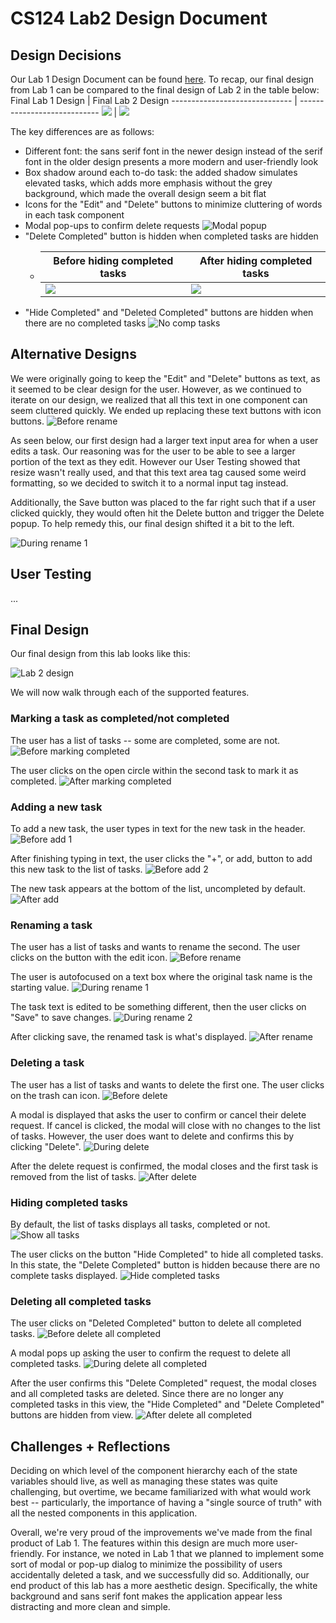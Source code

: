# CS124 Lab2 Design Document

## Design Decisions
Our Lab 1 Design Document can be found [here](https://github.com/McGarvs/cs124/tree/lab1#readme).
To recap, our final design from Lab 1 can be compared to the final design of Lab 2 in the table below:
Final Lab 1 Design                   | Final Lab 2 Design
------------------------------ | ---------------------------- 
![](./screenshots/lab1finaldesign.png) | ![](./screenshots/lab2finaldesign.png)

The key differences are as follows:
* Different font: the sans serif font in the newer design instead of the serif font
  in the older design presents a more modern and user-friendly look
* Box shadow around each to-do task: the added shadow simulates elevated tasks, which
  adds more emphasis without the grey background, which made the overall design seem a
  bit flat
* Icons for the "Edit" and "Delete" buttons to minimize cluttering of words in each task
  component
* Modal pop-ups to confirm delete requests
  ![Modal popup](./screenshots/modal-popup.png)
* "Delete Completed" button is hidden when completed tasks are hidden
    * Before hiding completed tasks  | After hiding completed tasks
      ------------------------------ | ---------------------------- 
      ![](./screenshots/before-deletecompleted-hidden.png) | ![](./screenshots/after-deletecompleted-hidden.png) 
* "Hide Completed" and "Deleted Completed" buttons are hidden when there are no completed tasks
  ![No comp tasks](./screenshots/no-completed-tasks.png)

## Alternative Designs
We were originally going to keep the "Edit" and "Delete" buttons as text, as it seemed to
be clear design for the user. However, as we continued to iterate on our design, we
realized that all this text in one component can seem cluttered quickly. We ended up
replacing these text buttons with icon buttons.
![Before rename](./screenshots/before-rename.png)

As seen below, our first design had a larger text input area for when a user edits a task. Our reasoning
was for the user to be able to see a larger portion of the text as they edit. However our User Testing showed
that resize wasn't really used, and that this text area tag caused some weird formatting, so we decided to switch it to a 
normal input tag instead.

Additionally, the Save button was placed to the far right such that if a user clicked quickly, they would often hit the 
Delete button and trigger the Delete popup. To help remedy this, our final design shifted it a bit to the left.

![During rename 1](./screenshots/during-rename-part1.png)

## User Testing
...

## Final Design
Our final design from this lab looks like this:

![Lab 2 design](./screenshots/lab2finaldesign.png)

We will now walk through each of the supported features.

### Marking a task as completed/not completed
The user has a list of tasks -- some are completed, some are not.
![Before marking completed](./screenshots/fin-before-complete.png)

The user clicks on the open circle within the second task to mark it as completed.
![After marking completed](./screenshots/fin-after-complete.png)

### Adding a new task
To add a new task, the user types in text for the new task in the header.
![Before add 1](./screenshots/before-add-task-1.png)

After finishing typing in text, the user clicks the "+", or add, button to add
this new task to the list of tasks.
![Before add 2](./screenshots/before-add-task-2.png)

The new task appears at the bottom of the list, uncompleted by default.
![After add](./screenshots/after-add-task.png)

### Renaming a task
The user has a list of tasks and wants to rename the second. The user clicks on the button
with the edit icon.
![Before rename](./screenshots/fin-before-rename.png)

The user is autofocused on a text box where the original task name is the starting value.
![During rename 1](./screenshots/fin-during-rename-1.png)

The task text is edited to be something different, then the user clicks on "Save" to save changes.
![During rename 2](./screenshots/fin-during-rename-2.png)

After clicking save, the renamed task is what's displayed.
![After rename](./screenshots/fin-after-rename.png)

### Deleting a task
The user has a list of tasks and wants to delete the first one. The user clicks on the trash
can icon.
![Before delete](./screenshots/fin-before-delete.png)

A modal is displayed that asks the user to confirm or cancel their delete request. If cancel
is clicked, the modal will close with no changes to the list of tasks. However, the user does
want to delete and confirms this by clicking "Delete".
![During delete](./screenshots/fin-during-delete.png)

After the delete request is confirmed, the modal closes and the first task is removed from the
list of tasks.
![After delete](./screenshots/fin-after-delete.png)

### Hiding completed tasks
By default, the list of tasks displays all tasks, completed or not.
![Show all tasks](./screenshots/show-all-tasks.png)

The user clicks on the button "Hide Completed" to hide all completed tasks. In this state, the
"Delete Completed" button is hidden because there are no complete tasks displayed.
![Hide completed tasks](./screenshots/hide-comp-tasks.png)

### Deleting all completed tasks
The user clicks on "Deleted Completed" button to delete all completed tasks.
![Before delete all completed](./screenshots/before-delete-all-comp.png)

A modal pops up asking the user to confirm the request to delete all completed tasks.
![During delete all completed](./screenshots/during-delete-all-comp.png)

After the user confirms this "Delete Completed" request, the modal closes and all completed
tasks are deleted. Since there are no longer any completed tasks in this view, the "Hide Completed"
and "Delete Completed" buttons are hidden from view.
![After delete all completed](./screenshots/after-delete-all-completed.png)

## Challenges + Reflections
Deciding on which level of the component hierarchy each of the state variables should live,
as well as managing these states was quite challenging, but overtime, we became familiarized
with what would work best -- particularly, the importance of having a "single source of truth"
with all the nested components in this application.

Overall, we're very proud of the improvements we've made from the final product of Lab 1. The
features within this design are much more user-friendly. For instance, we noted in Lab 1 that
we planned to implement some sort of modal or pop-up dialog to minimize the possibility of
users accidentally deleted a task, and we successfully did so. Additionally, our end product of
this lab has a more aesthetic design. Specifically, the white background and sans serif font makes
the application appear less distracting and more clean and simple.
